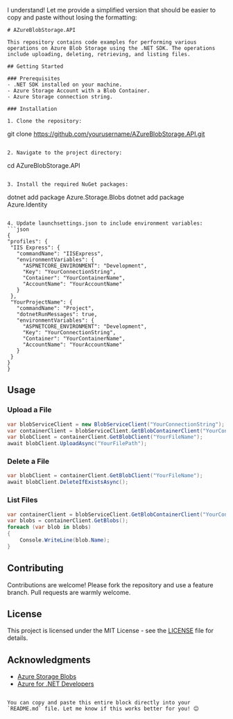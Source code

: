 I understand! Let me provide a simplified version that should be easier to copy and paste without losing the formatting:

```
# AZureBlobStorage.API

This repository contains code examples for performing various operations on Azure Blob Storage using the .NET SDK. The operations include uploading, deleting, retrieving, and listing files.

## Getting Started

### Prerequisites
- .NET SDK installed on your machine.
- Azure Storage Account with a Blob Container.
- Azure Storage connection string.

### Installation

1. Clone the repository:
   ```
   git clone https://github.com/yourusername/AZureBlobStorage.API.git
   ```

2. Navigate to the project directory:
   ```
   cd AZureBlobStorage.API
   ```

3. Install the required NuGet packages:
   ```
   dotnet add package Azure.Storage.Blobs
   dotnet add package Azure.Identity
   ```

4. Update launchsettings.json to include environment variables:
   ```json
  {
  "profiles": {
    "IIS Express": {
      "commandName": "IISExpress",
      "environmentVariables": {
        "ASPNETCORE_ENVIRONMENT": "Development",
        "Key": "YourConnectionString",
        "Container": "YourContainerName",
        "AccountName": "YourAccountName"
      }
    },
    "YourProjectName": {
      "commandName": "Project",
      "dotnetRunMessages": true,
      "environmentVariables": {
        "ASPNETCORE_ENVIRONMENT": "Development",
        "Key": "YourConnectionString",
        "Container": "YourContainerName",
        "AccountName": "YourAccountName"
      }
    }
  }
}

   ```

## Usage

### Upload a File
```csharp
var blobServiceClient = new BlobServiceClient("YourConnectionString");
var containerClient = blobServiceClient.GetBlobContainerClient("YourContainerName");
var blobClient = containerClient.GetBlobClient("YourFileName");
await blobClient.UploadAsync("YourFilePath");
```

### Delete a File
```csharp
var blobClient = containerClient.GetBlobClient("YourFileName");
await blobClient.DeleteIfExistsAsync();
```

### List Files
```csharp
var containerClient = blobServiceClient.GetBlobContainerClient("YourContainerName");
var blobs = containerClient.GetBlobs();
foreach (var blob in blobs)
{
    Console.WriteLine(blob.Name);
}
```

## Contributing

Contributions are welcome! Please fork the repository and use a feature branch. Pull requests are warmly welcome.

## License

This project is licensed under the MIT License - see the [LICENSE](LICENSE) file for details.

## Acknowledgments

- [Azure Storage Blobs](https://docs.microsoft.com/en-us/azure/storage/blobs/)
- [Azure for .NET Developers](https://docs.microsoft.com/en-us/dotnet/azure/)
```

You can copy and paste this entire block directly into your `README.md` file. Let me know if this works better for you! 😊
